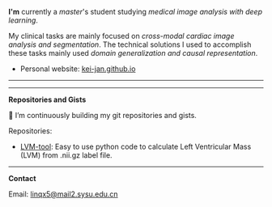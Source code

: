 

<!--
**Kei-jan/Kei-jan** is a ✨ _special_ ✨ repository because its `README.md` (this file) appears on your GitHub profile.

Here are some ideas to get you started:

- 🔭 I’m currently working on ...
- 🌱 I’m currently learning ...
- 👯 I’m looking to collaborate on ...
- 🤔 I’m looking for help with ...
- 💬 Ask me about ...
- 📫 How to reach me: ...
- 😄 Pronouns: ...
- ⚡ Fun fact: ...

| <a href="https://github.com/Kei-jan/"><img align="center" src="https://github-readme-stats.vercel.app/api?username=Kei-jan&show_icons=true&include_all_commits=true&theme=buefy&hide_border=true&hide=stars" alt="Kei-jan's github stats" /></a> | <a href="https://github.com/Kei-jan/"><img align="center" src="https://github-readme-stats.vercel.app/api/top-langs/?username=Kei-jan&layout=compact&theme=buefy&hide_border=true" /></a> |
| ------------- | ------------- |

***
*P.S:*
  *1. Stats card is based on [GitHub Stats Card](https://github.com/anuraghazra/github-readme-stats)*
-->



**I'm** currently a *master*'s student studying *medical image analysis with deep learning*. 

My clinical tasks are mainly focused on *cross-modal cardiac image analysis and segmentation*. The technical solutions I used to accomplish these tasks mainly used *domain generalization and causal representation*.

* Personal website: [kei-jan.github.io](https://kei-jan.github.io/)

***

***
**Repositories and Gists**

:hammer: I’m continuously building my git repositories and gists. 

Repositories:

* [LVM-tool](https://github.com/Kei-jan/LVMtool): Easy to use python code to calculate Left Ventricular Mass (LVM) from .nii.gz label file.



***

**Contact**

Email: linqx5@mail2.sysu.edu.cn
